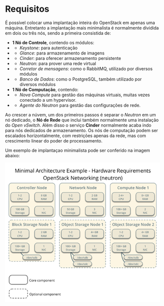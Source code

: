 # Requisitos

É possível colocar uma implantação inteira do OpenStack em apenas uma máquina. Entretanto a implantação mais minimalista é normalmente dividida em dois ou três nós, sendo a primeira consistida de:

* **1 Nó de Controle**, contendo os módulos:
* * *Keystone*: para autenticação
* * *Glance*: para armazenamento de imagens
* * *Cinder*: para oferecer armazenamento persistente
* * *Neutron*: para prover uma rede virtual
* * *Corretor de mensagens*: como o RabbitMQ, utilizado por diversos módulos
* * *Banco de Dados*: como o PostgreSQL, também utilizado por diversos módulos
* **1 Nó de Computação**, contendo:
* * *Nova Compute* para gestão das máquinas virtuais, muitas vezes conectado a um hypervisor.
* * *Agente do Neutron* para gestão das configurações de rede.

Ao crescer a núvem, um dos primeiros passos é separar o *Neutron* em um nó dedicado, o **Nó de Rede** que inclui também normalmente uma instalação do *Open vSwitch*. Além disso o serviço **Cinder** normalmente acaba indo para nós dedicados de armazenamento. Os nós de computação podem ser escalados horizontalmente, com restrições apenas da rede, mas com crescimento linear do poder de processamento.

Um exemplo de implantaçao minimalista pode ser conferido na imagem abaixo:

![Requisitos mínimos de Hardware. fonte: ](installguidearch-neutron-hw.png)
